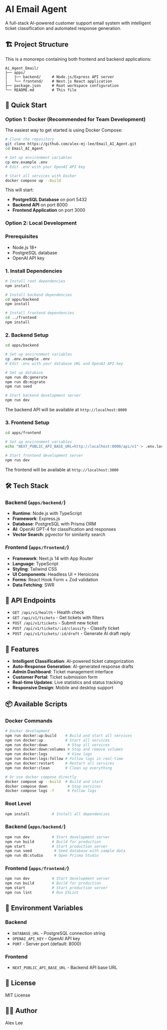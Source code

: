 # AI Email Agent

A full-stack AI-powered customer support email system with intelligent ticket classification and automated response generation.

## 🏗️ Project Structure

This is a monorepo containing both frontend and backend applications:

```
Ai_Agent_Email/
├── apps/
│   ├── backend/     # Node.js/Express API server
│   └── frontend/    # Next.js React application
├── package.json     # Root workspace configuration
└── README.md        # This file
```

## 🚀 Quick Start

### Option 1: Docker (Recommended for Team Development)

The easiest way to get started is using Docker Compose:

```bash
# Clone the repository
git clone https://github.com/alex-mj-lee/Email_AI_Agent.git
cd Email_AI_Agent

# Set up environment variables
cp env.example .env
# Edit .env with your OpenAI API key

# Start all services with Docker
docker compose up --build
```

This will start:
- **PostgreSQL Database** on port 5432
- **Backend API** on port 8000
- **Frontend Application** on port 3000

### Option 2: Local Development

### Prerequisites

- Node.js 18+ 
- PostgreSQL database
- OpenAI API key

### 1. Install Dependencies

```bash
# Install root dependencies
npm install

# Install backend dependencies
cd apps/backend
npm install

# Install frontend dependencies
cd ../frontend
npm install
```

### 2. Backend Setup

```bash
cd apps/backend

# Set up environment variables
cp .env.example .env
# Edit .env with your database URL and OpenAI API key

# Set up database
npm run db:generate
npm run db:migrate
npm run seed

# Start backend development server
npm run dev
```

The backend API will be available at `http://localhost:8000`

### 3. Frontend Setup

```bash
cd apps/frontend

# Set up environment variables
echo "NEXT_PUBLIC_API_BASE_URL=http://localhost:8000/api/v1" > .env.local

# Start frontend development server
npm run dev
```

The frontend will be available at `http://localhost:3000`

## 🛠️ Tech Stack

### Backend (`apps/backend/`)

- **Runtime**: Node.js with TypeScript
- **Framework**: Express.js
- **Database**: PostgreSQL with Prisma ORM
- **AI**: OpenAI GPT-4 for classification and responses
- **Vector Search**: pgvector for similarity search

### Frontend (`apps/frontend/`)

- **Framework**: Next.js 14 with App Router
- **Language**: TypeScript
- **Styling**: Tailwind CSS
- **UI Components**: Headless UI + Heroicons
- **Forms**: React Hook Form + Zod validation
- **Data Fetching**: SWR

## 📡 API Endpoints

- `GET /api/v1/health` - Health check
- `GET /api/v1/tickets` - Get tickets with filters
- `POST /api/v1/tickets` - Submit new ticket
- `POST /api/v1/tickets/:id/classify` - Classify ticket
- `POST /api/v1/tickets/:id/draft` - Generate AI draft reply

## 🎯 Features

- **Intelligent Classification**: AI-powered ticket categorization
- **Auto-Response Generation**: AI-generated response drafts
- **Admin Dashboard**: Ticket management interface
- **Customer Portal**: Ticket submission form
- **Real-time Updates**: Live statistics and status tracking
- **Responsive Design**: Mobile and desktop support

## 📦 Available Scripts

### Docker Commands

```bash
# Docker development
npm run docker:up:build    # Build and start all services
npm run docker:up          # Start all services
npm run docker:down         # Stop all services
npm run docker:down:volumes # Stop and remove volumes
npm run docker:logs         # View logs
npm run docker:logs:follow # Follow logs in real-time
npm run docker:restart     # Restart all services
npm run docker:clean       # Clean up everything

# Or use docker compose directly
docker compose up --build  # Build and start
docker compose down         # Stop services
docker compose logs -f      # Follow logs
```

### Root Level

```bash
npm install          # Install all dependencies
```

### Backend (`apps/backend/`)

```bash
npm run dev          # Start development server
npm run build        # Build for production
npm start            # Start production server
npm run seed          # Seed database with sample data
npm run db:studio     # Open Prisma Studio
```

### Frontend (`apps/frontend/`)

```bash
npm run dev          # Start development server
npm run build        # Build for production
npm start            # Start production server
npm run lint         # Run ESLint
```

## 🔧 Environment Variables

### Backend

- `DATABASE_URL` - PostgreSQL connection string
- `OPENAI_API_KEY` - OpenAI API key
- `PORT` - Server port (default: 8000)

### Frontend

- `NEXT_PUBLIC_API_BASE_URL` - Backend API base URL

## 📄 License

MIT License

## 👨‍💻 Author

Alex Lee
